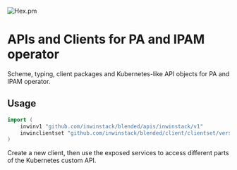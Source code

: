 ![Hex.pm](https://img.shields.io/hexpm/l/plug.svg)
# APIs and Clients for PA and IPAM operator
Scheme, typing, client packages and Kubernetes-like API objects for PA and IPAM operator.

## Usage
```go
import (
	inwinv1 "github.com/inwinstack/blended/apis/inwinstack/v1"
	inwinclientset "github.com/inwinstack/blended/client/clientset/versioned/typed/inwinstack/v1"
)
```
Create a new client, then use the exposed services to access different parts of the Kubernetes custom API.
